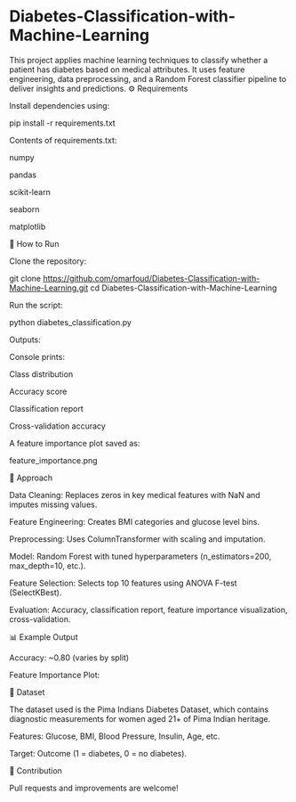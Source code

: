 # Diabetes-Classification-with-Machine-Learning
This project applies machine learning techniques to classify whether a patient has diabetes based on medical attributes. It uses feature engineering, data preprocessing, and a Random Forest classifier pipeline to deliver insights and predictions.
⚙️ Requirements

Install dependencies using:

pip install -r requirements.txt


Contents of requirements.txt:

numpy

pandas

scikit-learn

seaborn

matplotlib

🚀 How to Run

Clone the repository:

git clone https://github.com/omarfoud/Diabetes-Classification-with-Machine-Learning.git
cd Diabetes-Classification-with-Machine-Learning


Run the script:

python diabetes_classification.py


Outputs:

Console prints:

Class distribution

Accuracy score

Classification report

Cross-validation accuracy

A feature importance plot saved as:

feature_importance.png

🔬 Approach

Data Cleaning: Replaces zeros in key medical features with NaN and imputes missing values.

Feature Engineering: Creates BMI categories and glucose level bins.

Preprocessing: Uses ColumnTransformer with scaling and imputation.

Model: Random Forest with tuned hyperparameters (n_estimators=200, max_depth=10, etc.).

Feature Selection: Selects top 10 features using ANOVA F-test (SelectKBest).

Evaluation: Accuracy, classification report, feature importance visualization, cross-validation.

📊 Example Output

Accuracy: ~0.80 (varies by split)

Feature Importance Plot:


📌 Dataset

The dataset used is the Pima Indians Diabetes Dataset, which contains diagnostic measurements for women aged 21+ of Pima Indian heritage.

Features: Glucose, BMI, Blood Pressure, Insulin, Age, etc.

Target: Outcome (1 = diabetes, 0 = no diabetes).

🤝 Contribution

Pull requests and improvements are welcome!
